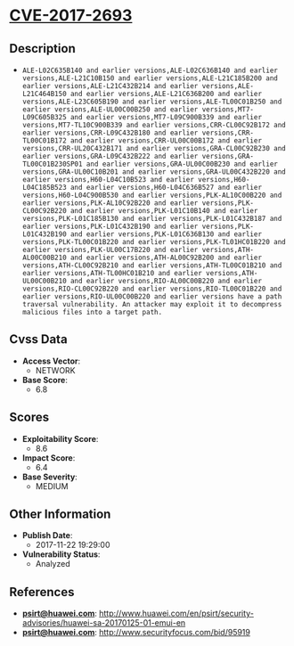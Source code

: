 
# [CVE-2017-2693](http://www.huawei.com/en/psirt/security-advisories/huawei-sa-20170125-01-emui-en)

## Description

- `ALE-L02C635B140 and earlier versions,ALE-L02C636B140 and earlier versions,ALE-L21C10B150 and earlier versions,ALE-L21C185B200 and earlier versions,ALE-L21C432B214 and earlier versions,ALE-L21C464B150 and earlier versions,ALE-L21C636B200 and earlier versions,ALE-L23C605B190 and earlier versions,ALE-TL00C01B250 and earlier versions,ALE-UL00C00B250 and earlier versions,MT7-L09C605B325 and earlier versions,MT7-L09C900B339 and earlier versions,MT7-TL10C900B339 and earlier versions,CRR-CL00C92B172 and earlier versions,CRR-L09C432B180 and earlier versions,CRR-TL00C01B172 and earlier versions,CRR-UL00C00B172 and earlier versions,CRR-UL20C432B171 and earlier versions,GRA-CL00C92B230 and earlier versions,GRA-L09C432B222 and earlier versions,GRA-TL00C01B230SP01 and earlier versions,GRA-UL00C00B230 and earlier versions,GRA-UL00C10B201 and earlier versions,GRA-UL00C432B220 and earlier versions,H60-L04C10B523 and earlier versions,H60-L04C185B523 and earlier versions,H60-L04C636B527 and earlier versions,H60-L04C900B530 and earlier versions,PLK-AL10C00B220 and earlier versions,PLK-AL10C92B220 and earlier versions,PLK-CL00C92B220 and earlier versions,PLK-L01C10B140 and earlier versions,PLK-L01C185B130 and earlier versions,PLK-L01C432B187 and earlier versions,PLK-L01C432B190 and earlier versions,PLK-L01C432B190 and earlier versions,PLK-L01C636B130 and earlier versions,PLK-TL00C01B220 and earlier versions,PLK-TL01HC01B220 and earlier versions,PLK-UL00C17B220 and earlier versions,ATH-AL00C00B210 and earlier versions,ATH-AL00C92B200 and earlier versions,ATH-CL00C92B210 and earlier versions,ATH-TL00C01B210 and earlier versions,ATH-TL00HC01B210 and earlier versions,ATH-UL00C00B210 and earlier versions,RIO-AL00C00B220 and earlier versions,RIO-CL00C92B220 and earlier versions,RIO-TL00C01B220 and earlier versions,RIO-UL00C00B220 and earlier versions have a path traversal vulnerability. An attacker may exploit it to decompress malicious files into a target path.`

## Cvss Data

- **Access Vector**:
  - NETWORK
- **Base Score**:
  - 6.8

## Scores

- **Exploitability Score**:
  - 8.6
- **Impact Score**:
  - 6.4
- **Base Severity**:
  - MEDIUM

## Other Information

- **Publish Date**:
  - 2017-11-22 19:29:00
- **Vulnerability Status**:
  - Analyzed

## References

- **psirt@huawei.com**: http://www.huawei.com/en/psirt/security-advisories/huawei-sa-20170125-01-emui-en
- **psirt@huawei.com**: http://www.securityfocus.com/bid/95919
